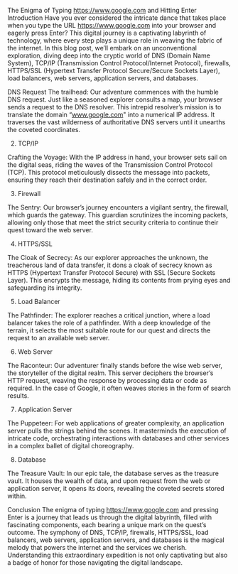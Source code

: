 The Enigma of Typing https://www.google.com and Hitting Enter
Introduction
Have you ever considered the intricate dance that takes place when you type the URL https://www.google.com into your browser and eagerly press Enter?
This digital journey is a captivating labyrinth of technology, where every step plays a unique role in weaving the fabric of the internet. In this blog post, we’ll embark on an unconventional exploration, diving deep into the cryptic world of DNS (Domain Name System), TCP/IP (Transmission Control Protocol/Internet Protocol), firewalls, HTTPS/SSL (Hypertext Transfer Protocol Secure/Secure Sockets Layer), load balancers, web servers, application servers, and databases.

DNS Request
The trailhead:
Our adventure commences with the humble DNS request. Just like a seasoned explorer consults a map, your browser sends a request to the DNS resolver. This intrepid resolver’s mission is to translate the domain “www.google.com" into a numerical IP address. It traverses the vast wilderness of authoritative DNS servers until it unearths the coveted coordinates.

2. TCP/IP

Crafting the Voyage:
With the IP address in hand, your browser sets sail on the digital seas, riding the waves of the Transmission Control Protocol (TCP). This protocol meticulously dissects the message into packets, ensuring they reach their destination safely and in the correct order.

3. Firewall

The Sentry:
Our browser’s journey encounters a vigilant sentry, the firewall, which guards the gateway. This guardian scrutinizes the incoming packets, allowing only those that meet the strict security criteria to continue their quest toward the web server.

4. HTTPS/SSL

The Cloak of Secrecy:
As our explorer approaches the unknown, the treacherous land of data transfer, it dons a cloak of secrecy known as HTTPS (Hypertext Transfer Protocol Secure) with SSL (Secure Sockets Layer). This encrypts the message, hiding its contents from prying eyes and safeguarding its integrity.

5. Load Balancer

The Pathfinder:
The explorer reaches a critical junction, where a load balancer takes the role of a pathfinder. With a deep knowledge of the terrain, it selects the most suitable route for our quest and directs the request to an available web server.

6. Web Server

The Raconteur:
Our adventurer finally stands before the wise web server, the storyteller of the digital realm. This server deciphers the browser’s HTTP request, weaving the response by processing data or code as required. In the case of Google, it often weaves stories in the form of search results.

7. Application Server

The Puppeteer:
For web applications of greater complexity, an application server pulls the strings behind the scenes. It masterminds the execution of intricate code, orchestrating interactions with databases and other services in a complex ballet of digital choreography.

8. Database

The Treasure Vault:
In our epic tale, the database serves as the treasure vault. It houses the wealth of data, and upon request from the web or application server, it opens its doors, revealing the coveted secrets stored within.

Conclusion
The enigma of typing https://www.google.com and pressing Enter is a journey that leads us through the digital labyrinth, filled with fascinating components, each bearing a unique mark on the quest’s outcome. The symphony of DNS, TCP/IP, firewalls, HTTPS/SSL, load balancers, web servers, application servers, and databases is the magical melody that powers the internet and the services we cherish. Understanding this extraordinary expedition is not only captivating but also a badge of honor for those navigating the digital landscape.
